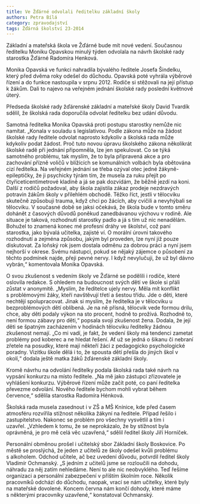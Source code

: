 ```yaml
---
title: Ve Žďárné odvolali ředitelku základní školy
authors: Petra Bílá
category: zpravodajství
tags: Žďárná školství 23-2014 
---
```


Základní a mateřská škola ve Žďárné bude mít nové vedení. Současnou ředitelku Moniku Opavskou minulý týden odvolala na návrh školské rady starostka Žďárné Radomíra Henková.

Monika Opavská ve funkci nahradila bývalého ředitele Josefa Šindelku, který před dvěma roky odešel do důchodu. Opavská poté vyhrála výběrové řízení a do funkce nastoupila v srpnu 2012. Rodiče si stěžovali na její přístup k žákům. Dali to najevo na veřejném jednání školské rady poslední květnové úterý.

Předseda školské rady žďárenské základní a mateřské školy David Tvardík sdělil, že školská rada doporučila odvolat ředitelku bez udání důvodu.

Samotná ředitelka Monika Opavská proti postupu starostky nemůže nic namítat. „Konala v souladu s legislativou. Podle zákona může na žádost školské rady ředitele odvolat naprosto kdykoliv a školská rada může kdykoliv podat žádost. Proč tuto novou úpravu školského zákona několikrát školské radě při jednání připomněla, lze jen spekulovat. Co se týká samotného problému, tak myslím, že to byla připravená akce a pro zachování přízně voličů v blížících se komunálních volbách byla obětována cizí ředitelka. Na veřejném jednání se třeba ozýval otec jedné žákyně-epileptičky, že ji psychicky týrám tím, že musela za ruku přejít po čtyřiceticentimetrové kladině a já se pak dozvídám, že běžně jezdí na koni. Další z rodičů požadoval, aby škola zajistila zákaz prodeje nezdravých potravin žákům školy v přilehlém obchodě. Těžko říct, jestli v tělocviku skutečně způsobuji trauma, když chci po žácích, aby cvičili a nevyhýbali se tělocviku. V současné době se jaksi očekává, že škola bude v tomto směru dohánět z časových důvodů poněkud zanedbávanou výchovu v rodině. Ale situace je taková, rozhodnutí starostky padlo a já s tím už nic nenadělám. Bohužel to znamená konec mé profesní dráhy ve školství, což paní starostka, jako bývalá učitelka, zajisté ví. O morální úrovni takového rozhodnutí a zejména způsobu, jakým byl proveden, lze nyní již pouze diskutovat. Za loňský rok jsem dostala odměnu za dobrou práci a nyní jsem nejhorší v okrese. Svému nástupci, pokud se nějaký zájemce o působení za těchto podmínek najde, přeji pevné nervy. I když nevylučuji, že už byl dávno vybrán,“ komentovala Monika Opavská.

O svou zkušenost s vedením školy ve Žďárné se podělili i rodiče, které oslovila redakce. S ohledem na budoucnost svých dětí ve škole si přáli zůstat v anonymitě. „Myslím, že ředitelce ujely nervy. Měla mít konflikt s problémovými žáky, kteří navštěvují třetí a šestou třídu. Jde o děti, které nechtějí spolupracovat. Jinak si myslím, že ředitelka je v tělocviku u bezproblémových dětí oblíbená. Je na ně přísná, tělocvik vede formou drilu, chce, aby děti podaly výkon na sto procent, hodně to prožívá. Rozhodně to, není formou zábavy pro děti,“ popsala svoji zkušenost žena. Dodala, že její děti se špatným zacházením v hodinách tělocviku ředitelky žádnou zkušenost nemají. „Co mi vadí, je fakt, že vedení školy má tendenci zametat problémy pod koberec a ne hledat řešení. Ať už se jedná o šikanu či nebraní zřetele na posudky, které mají někteří žáci z pedagogicko psychologické poradny. Vizitku škole dělá i to, že spousta dětí přešla do jiných škol v okolí,“ dodala ještě matka žáků žďárenské základní školy.

Kromě návrhu na odvolání ředitelky podala školská rada také návrh na vypsání konkurzu na místo ředitele. „Na mě jako zástupci zřizovatele je vyhlášení konkurzu. Výběrové řízení může začít poté, co paní ředitelka převezme odvolání. Nového ředitele bychom mohli vybrat během července,“ sdělila starostka Radomíra Hénková.

Školská rada musela zasednout i v ZŠ a MŠ Knínice, kde před časem atmosféru rozvířila stížnost několika žákyní na ředitele. Případ řešilo i zastupitelstvo. Nakonec se problém pro všechny vysvětlil a tím i uzavřel. „Vzhledem k tomu, že se neprokázalo, že by stížnost byla oprávněná, je pro mě celá věc uzavřená,“ sdělil ředitel školy Jiří Horníček.

Personální obměnou prošel i učitelský sbor Základní školy Boskovice. Po městě se proslýchá, že jeden z učitelů ze školy odešel kvůli problému s alkoholem. Odchod učitele, ač bez uvedení důvodu, potvrdil ředitel školy Vladimír Ochmanský. „S jedním z učitelů jsme se rozloučili na dohodu, náhradu za něj zatím nehledáme. Není to ale nic neobvyklého. Teď řešíme organizaci a personální zabezpečení v příštím školním roce. Několik pracovníků odchází do důchodu, naopak, vrací se nám učitelky, které byly na mateřské dovolené. Koncem června nám končí dohody, které máme s některými pracovníky uzavřené,“ konstatoval Ochmanský.